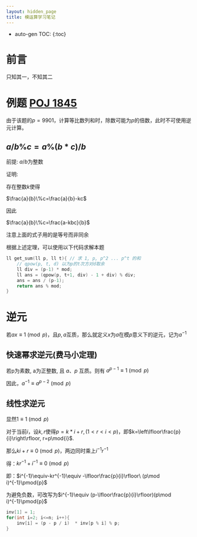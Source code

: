 ```yaml
---
layout: hidden_page
title: 模运算学习笔记
---
```


* auto-gen TOC:
{:toc}
# 前言

只知其一，不知其二



# 例题 [POJ 1845](https://vjudge.net/problem/POJ-1845)

由于该题的$p=9901$，计算等比数列和时，除数可能为$p$的倍数，此时不可使用逆元计算。



## $a/b \% c = a \% (b*c)/b$

前提: $a/b$为整数

证明:

存在整数$k$使得

$\frac{a}{b}\%c=\frac{a}{b}-kc$

因此

$\frac{a}{b}\%c=\frac{a-kbc}{b}$

注意上面的式子用的是等号而非同余



根据上述定理，可以使用以下代码求解本题

```c++
ll get_sum(ll p, ll t){ // 求 1, p, p^2 ... p^t 的和
    // qpow(p, t, d) 以为p的t次方对d取余
    ll div = (p-1) * mod;
    ll ans = (qpow(p, t+1, div) - 1 + div) % div;
    ans = ans / (p-1);
    return ans % mod;
}
```



# 逆元

若$ax\equiv 1 \pmod{p}$，且$p,a$互质，那么就定义$x$为$a$在模$p$意义下的逆元，记为$a^{-1}$



## 快速幂求逆元(费马小定理)

若p为素数, a为正整数, 且 $a 、 p$ 互质。则有 $a^{p-1} \equiv 1\pmod p$



因此，$a^{-1}\equiv a^{p-2} \pmod{p}$



## 线性求逆元

显然$1\equiv 1 \pmod{p}$

对于当前$i$，设$k,r$使得$p=k*i+r,(1\lt r \lt i \lt p)$，即$k=\left\lfloor\frac{p}{i}\right\rfloor, r=p\mod{i}$.

那么$ki+r\equiv 0\pmod{p}$，两边同时乘上$i^{-1}r^{-1}$

得：$kr^{-1}+i^{-1}\equiv 0\pmod{p}$

即：$i^{-1}\equiv-kr^{-1}\equiv -\lfloor\frac{p}{i}\rfloor\ (p\mod i)^{-1}\pmod{p}$

为避免负数，可改写为$i^{-1}\equiv (p-\lfloor\frac{p}{i}\rfloor)(p\mod i)^{-1}\pmod{p}$

```c++
inv[1] = 1;
for(int i=2; i<=n; i++){
	inv[i] = (p - p / i)  * inv[p % i] % p;
}
```

